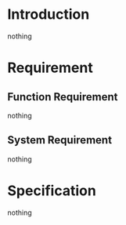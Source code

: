 # Introduction

nothing

# Requirement

## Function Requirement

nothing 

## System Requirement

nothing

# Specification

nothing

<End of File>

